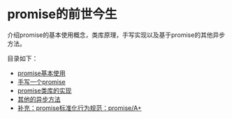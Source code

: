 # promise的前世今生

介绍promise的基本使用概念，类库原理，手写实现以及基于promise的其他异步方法。

目录如下：

- [promise基本使用](https://github.com/lpldplws/promise_learning/blob/master/article/1.promise%E8%83%8C%E6%99%AF%E5%8F%8A%E5%9F%BA%E6%9C%AC%E4%BD%BF%E7%94%A8.md)
- [手写一个promise]()
- [promise类库的实现]()
- [其他的异步方法]()
- [补充：promise标准化行为规范：promise/A+]()



